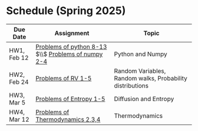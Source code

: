 # Schedule (Spring 2025)

| Due Date   | Assignment       | Topic                         |
|------------|-----------------|------------------------------|
| HW1, Feb 12 | [Problems of python 8-13](https://dpotoyan.github.io/Statmech4ChemBio/labs/py-lab/intro2py.html#problems) $\\$ [Problems of numpy 2-4](https://dpotoyan.github.io/Statmech4ChemBio/labs/py-lab/intro2numpy.html#problems)   | Python and Numpy |
| HW2, Feb 24 | [Problems of RV 1-5](https://dpotoyan.github.io/Statmech4ChemBio/1_stats/Random_Variables.html#problems)    | Random Variables, Random walks, Probability distributions|
| HW3, Mar 5 |    [Problems of Entropy 1-5](https://dpotoyan.github.io/Statmech4ChemBio/1_stats/Entropy.html#problems) | Diffusion and Entropy|   
| HW4, Mar 12 |   [Problems of Thermodynamics 2,3,4](https://dpotoyan.github.io/Statmech4ChemBio/2_thermo/01_Thermo.html#problems)  | Thermodynamics|  